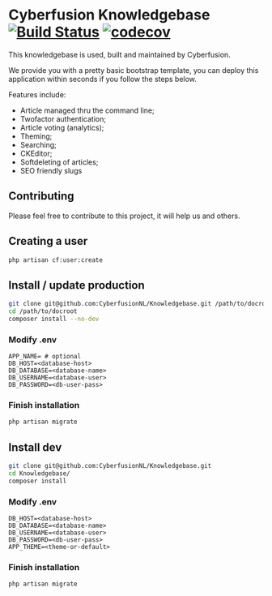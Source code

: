 # Cyberfusion Knowledgebase [![Build Status](https://travis-ci.org/CyberfusionNL/Knowledgebase.svg?branch=master)](https://travis-ci.org/CyberfusionNL/Knowledgebase) [![codecov](https://codecov.io/gh/CyberfusionNL/Knowledgebase/branch/master/graph/badge.svg)](https://codecov.io/gh/CyberfusionNL/Knowledgebase)

This knowledgebase is used, built and maintained by Cyberfusion.

We provide you with a pretty basic bootstrap template, you can deploy this application within seconds if you follow the steps below.

Features include: 

 - Article managed thru the command line;
 - Twofactor authentication;
 - Article voting (analytics);
 - Theming;
 - Searching;
 - CKEditor;
 - Softdeleting of articles;
 - SEO friendly slugs

## Contributing
Please feel free to contribute to this project, it will help us and others.

## Creating a user
```bash
php artisan cf:user:create
```

## Install / update production
```bash
git clone git@github.com:CyberfusionNL/Knowledgebase.git /path/to/docroot
cd /path/to/docroot
composer install --no-dev
```

### Modify .env
```dotenv
APP_NAME= # optional
DB_HOST=<database-host>
DB_DATABASE=<database-name>
DB_USERNAME=<database-user>
DB_PASSWORD=<db-user-pass>
```

### Finish installation
```bash
php artisan migrate
```

## Install dev
```bash
git clone git@github.com:CyberfusionNL/Knowledgebase.git
cd Knowledgebase/
composer install
```

### Modify .env
```dotenv
DB_HOST=<database-host>
DB_DATABASE=<database-name>
DB_USERNAME=<database-user>
DB_PASSWORD=<db-user-pass>
APP_THEME=<theme-or-default>
```

### Finish installation
```bash
php artisan migrate
```
